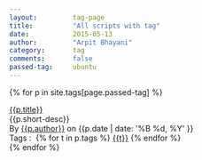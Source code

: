 ```yaml
---
layout:			tag-page
title:			"All scripts with tag"
date:			2015-05-13
author:			"Arpit Bhayani"
category:		tag
comments:		false
passed-tag:		ubuntu
---
```



{% for p in site.tags[page.passed-tag] %}
<div class="script-content">
    <div class="script-title">
    	<a href="{{p.url}}" class="new-scripts-link">{{p.title}}</a>
    </div>
    <div class="script-excerpt">
        {{p.short-desc}}
    </div>
    <div class="script-metainfo">
        By
            <a href="{{page.url}}" class="script-page-author">{{p.author}}</a> on
            <emphasis class="date">{{p.date | date: '%B %d, %Y' }}</emphasis>
    </div>
    <div class="script-tags">
        <emphasis class="bold">Tags :&nbsp;</emphasis>
        {% for t in p.tags %}
            <a href="{{ "/tag/" | append: t | replace:" ","-" | prepend: site.baseurl }}" class="tag-link" title="Click to view all posts with tag : {{t}}">{{t}}</a>
        {% endfor %}
    </div>
    
</div>
{% endfor %}